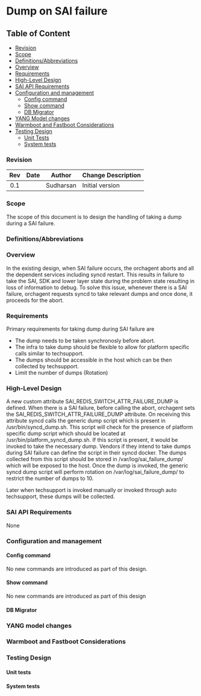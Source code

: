 # Dump on SAI failure #

## Table of Content

- [Revision](#revision)
- [Scope](#scope)
- [Definitions/Abbreviations](#definitionsabbreviations)
- [Overview](#overview)
- [Requirements](#requirements)
- [High-Level Design](#high-level-design)
- [SAI API Requirements](#sai-api-requirements)
- [Configuration and management ](#configuration-and-management)
    - [Config command](#config-command)
    - [Show command](#show-command)
    - [DB Migrator](#db-migrator)
- [YANG Model changes](#yang-model-changes)
- [Warmboot and Fastboot Considerations](#warmboot-and-fastboot-considerations)
- [Testing Design](#testing-design)
    - [Unit Tests](#unit-tests)
    - [System tests](#system-tests)


### Revision

 | Rev |     Date    |       Author        | Change Description                         |
 |:---:|:-----------:|:-------------------:|--------------------------------------------|
 | 0.1 |             |      Sudharsan      | Initial version                            |

### Scope
The scope of this document is to design the handling of taking a dump during a SAI failure. 

### Definitions/Abbreviations
 

### Overview
In the existing design, when SAI failure occurs, the orchagent aborts and all the dependent services including syncd restart. This results in failure to take the SAI, SDK and lower layer state during the problem state resulting in loss of information to debug.
To solve this issue, whenever there is a SAI failure, orchagent requests syncd to take relevant dumps and once done, it proceeds for the abort.

### Requirements

Primary requirements for taking dump during SAI failure are
- The dump needs to be taken synchronosly before abort.
- The infra to take dump should be flexible to allow for platform specific calls similar to techsupport.
- The dumps should be accessible in the host which can be then collected by techsupport.
- Limit the number of dumps (Rotation)


### High-Level Design
A new custom attribute SAI_REDIS_SWITCH_ATTR_FAILURE_DUMP is defined. When there is a SAI failure, before calling the abort, orchagent sets the SAI_REDIS_SWITCH_ATTR_FAILURE_DUMP attribute. On receiving this attribute syncd calls the generic dump script which is present in /usr/bin/syncd_dump.sh. This script will check for the presence of platform specific dump script which should be located at /usr/bin/platform_syncd_dump.sh. If this script is present, it would be invoked to take the necessary dump. Vendors if they intend to take dumps during SAI failure can define the script in their syncd docker. The dumps collected from this script should be stored in /var/log/sai_failure_dump/ which will be exposed to the host.
Once the dump is invoked, the generic syncd dump script will perform rotation on /var/log/sai_failure_dump/ to restrict the number of dumps to 10.

Later when techsupport is invoked manually or invoked through auto techsupport, these dumps will be collected.

### SAI API Requirements
None

### Configuration and management

#### Config command

No new commands are introduced as part of this design.

#### Show command

No new commands are introduced as part of this design

#### DB Migrator


### YANG model changes


### Warmboot and Fastboot Considerations


### Testing Design

#### Unit tests
#### System tests


